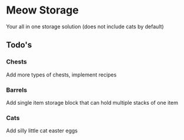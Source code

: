# Meow Storage
Your all in one storage solution (does not include cats by default)

## Todo's 

### Chests
Add more types of chests, implement recipes 

### Barrels
Add single item storage block that can hold multiple stacks of one item

### Cats
Add silly little cat easter eggs
